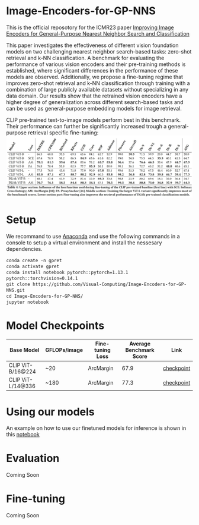 # Image-Encoders-for-GP-NNS
This is the official reposotory for the ICMR23 paper [Improving Image Encoders for General-Purpose Nearest Neighbor Search and Classification](https://doi.org/10.1145/3591106.3592266)

This paper investigates the effectiveness
of different vision foundation models on two challenging nearest
neighbor search-based tasks: zero-shot retrieval and k-NN classification. A benchmark for evaluating the performance of various
vision encoders and their pre-training methods is established, where
significant differences in the performance of these models are observed. Additionally, we propose a fine-tuning regime that improves
zero-shot retrieval and k-NN classification through training with a
combination of large publicly available datasets without specializing in any data domain. Our results show that the retrained vision
encoders have a higher degree of generalization across different
search-based tasks and can be used as general-purpose embedding
models for image retrieval.

CLIP pre-trained text-to-image models perform best in this benchmark. Their performance can further be significantly increased trough a general-purpose retrieval specific  fine-tuning:
![General-purpose finetuning improves retrieval results](./images/results_table.JPG)

# Setup
We recommand to use [Anaconda](https://www.anaconda.com/) and use the following commands in a console to setup a virtual environment and install the nessesary dependencies.  
```
conda create -n gpret  
conda activate gpret  
conda install notebook pytorch::pytorch=1.13.1 pytorch::torchvision=0.14.1  
git clone https://github.com/Visual-Computing/Image-Encoders-for-GP-NNS.git  
cd Image-Encoders-for-GP-NNS/  
jupyter notebook  
```

# Model Checkpoints
| Base Model        | GFLOPs/image | Fine-tuning Loss | Average Benchmark Score | Link |
|-------------------|--------------|-----------------|-------------------------|------|
| CLIP ViT-B/16@224 | ~20          | ArcMargin       | 67.9                    | [checkpoint](https://visual-computing.com/files/GPNNS/GPNNS_ViTB.pth)   |
| CLIP ViT-L/14@336 | ~180         | ArcMargin       | 77.3                    | [checkpoint](https://visual-computing.com/files/GPNNS/GPNNS_ViTL.pth)   |

# Using our models
An example on how to use our finetuned models for inference is shown in this [notebook](./notebooks/General-Purpose-Embedding%20ViT.ipynb)

# Evaluation
Coming Soon

# Fine-tuning
Coming Soon
